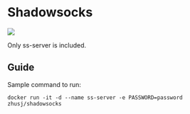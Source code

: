 # Shadowsocks

![](https://images.microbadger.com/badges/image/zhusj/shadowsocks.svg)

Only ss-server is included.

## Guide

Sample command to run:

```
docker run -it -d --name ss-server -e PASSWORD=password zhusj/shadowsocks
```
